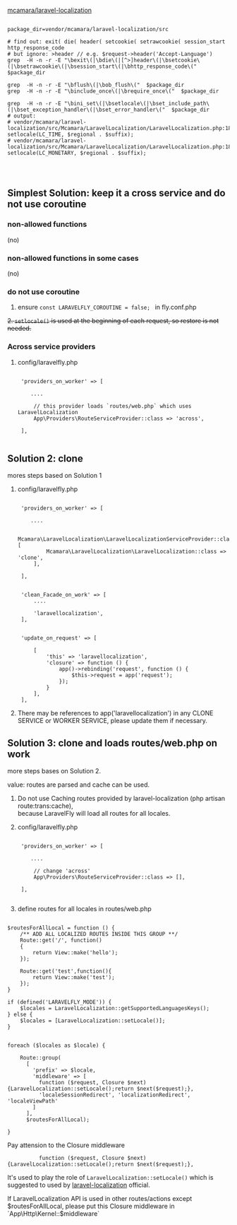 
[mcamara/laravel-localization](https://github.com/mcamara/laravel-localization)

``` 

package_dir=vendor/mcamara/laravel-localization/src

# find out: exit( die( header( setcookie( setrawcookie( session_start http_response_code
# but ignore: >header // e.g. $request->header('Accept-Language')
grep  -H -n -r -E "\bexit\(|\bdie\(|[^>]header\(|\bsetcookie\(|\bsetrawcookie\(|\bsession_start\(|\bhttp_response_code\("  $package_dir 

grep  -H -n -r -E "\bflush\(|\bob_flush\("  $package_dir 
grep  -H -n -r -E "\binclude_once\(|\brequire_once\("  $package_dir 

grep  -H -n -r -E "\bini_set\(|\bsetlocale\(|\bset_include_path\(|\bset_exception_handler\(|\bset_error_handler\("  $package_dir
# output:
# vendor/mcamara/laravel-localization/src/Mcamara/LaravelLocalization/LaravelLocalization.php:184:            setlocale(LC_TIME, $regional . $suffix);
# vendor/mcamara/laravel-localization/src/Mcamara/LaravelLocalization/LaravelLocalization.php:185:            setlocale(LC_MONETARY, $regional . $suffix);


        

```

## Simplest Solution: keep it a cross service and do not use coroutine

### non-allowed functions

(no)

### non-allowed functions in some cases

(no)

### do not use coroutine

1. ensure `const LARAVELFLY_COROUTINE = false; ` in fly.conf.php 

~~2. `setlocale()` is used at the beginning of each request, so restore is not needed.~~

### Across service providers

1. config/laravelfly.php
   ```

    'providers_on_worker' => [
    
       ....
    
        // this provider loads `routes/web.php` which uses LaravelLocalization 
        App\Providers\RouteServiceProvider::class => 'across',
        
    ],
    

    ```

## Solution 2: clone

mores steps based on Solution 1

1. config/laravelfly.php
   ```

    'providers_on_worker' => [
    
       ....
    
        Mcamara\LaravelLocalization\LaravelLocalizationServiceProvider::class=>[
            Mcamara\LaravelLocalization\LaravelLocalization::class => 'clone',
        ],
        
    ],
    
    
    'clean_Facade_on_work' => [
        ....
        
        'laravellocalization',
    ],
    
    
    'update_on_request' => [

        [
            'this' => 'laravellocalization',
            'closure' => function () {
                app()->rebinding('request', function () {
                    $this->request = app('request');
                });
            }
        ],
    ],

    ```

2. There may be references to app('laravellocalization') in any CLONE SERVICE or WORKER SERVICE, please update them if necessary.

## Solution 3: clone and loads routes/web.php on work

more steps bases on Solution 2.

value: routes are parsed and cache can be used.

1. Do not use Caching routes provided by laravel-localization (php artisan route:trans:cache),   
because LaravelFly will load all routes for all locales.

2. config/laravelfly.php
   ```

    'providers_on_worker' => [
    
       ....
    
        // change 'across'
        App\Providers\RouteServiceProvider::class => [],
        
    ],
    
    ```

3. define routes for all locales in routes/web.php
``` 

$routesForAllLocal = function () {
	/** ADD ALL LOCALIZED ROUTES INSIDE THIS GROUP **/
	Route::get('/', function()
	{
		return View::make('hello');
	});

	Route::get('test',function(){
		return View::make('test');
	});
}

if (defined('LARAVELFLY_MODE')) {
    $locales = LaravelLocalization::getSupportedLanguagesKeys();
} else {
    $locales = [LaravelLocalization::setLocale()];
}


foreach ($locales as $locale) {

    Route::group(
      [
        'prefix' => $locale,
        'middleware' => [ 
          function ($request, Closure $next) {LaravelLocalization::setLocale();return $next($request);},
          'localeSessionRedirect', 'localizationRedirect', 'localeViewPath' 
        ]
      ],
      $routesForAllLocal);

}
```

Pay attension to the Closure middleware 
```
          function ($request, Closure $next) {LaravelLocalization::setLocale();return $next($request);},
```

It's used to play the role of `LaravelLocalization::setLocale()` which is suggested to used by [laravel-localization](https://github.com/mcamara/laravel-localization#usage) official.

If LaravelLocalization API is used in other routes/actions except $routesForAllLocal, please put this Closure middleware in `App\Http\Kernel::$middleware`
 
